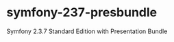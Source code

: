 symfony-237-presbundle
======================

Symfony 2.3.7 Standard Edition with Presentation Bundle
